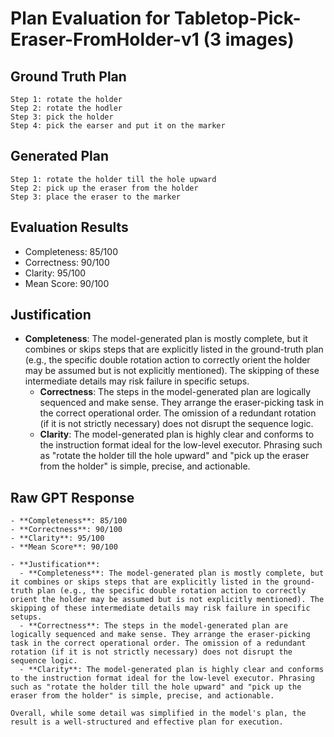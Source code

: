 # Plan Evaluation for Tabletop-Pick-Eraser-FromHolder-v1 (3 images)

## Ground Truth Plan
```
Step 1: rotate the holder
Step 2: rotate the hodler
Step 3: pick the holder
Step 4: pick the earser and put it on the marker
```

## Generated Plan
```
Step 1: rotate the holder till the hole upward
Step 2: pick up the eraser from the holder
Step 3: place the eraser to the marker
```

## Evaluation Results
- Completeness: 85/100
- Correctness: 90/100
- Clarity: 95/100
- Mean Score: 90/100

## Justification
- **Completeness**: The model-generated plan is mostly complete, but it combines or skips steps that are explicitly listed in the ground-truth plan (e.g., the specific double rotation action to correctly orient the holder may be assumed but is not explicitly mentioned). The skipping of these intermediate details may risk failure in specific setups.  
  - **Correctness**: The steps in the model-generated plan are logically sequenced and make sense. They arrange the eraser-picking task in the correct operational order. The omission of a redundant rotation (if it is not strictly necessary) does not disrupt the sequence logic.  
  - **Clarity**: The model-generated plan is highly clear and conforms to the instruction format ideal for the low-level executor. Phrasing such as "rotate the holder till the hole upward" and "pick up the eraser from the holder" is simple, precise, and actionable.

## Raw GPT Response
```
- **Completeness**: 85/100  
- **Correctness**: 90/100  
- **Clarity**: 95/100  
- **Mean Score**: 90/100  

- **Justification**:  
  - **Completeness**: The model-generated plan is mostly complete, but it combines or skips steps that are explicitly listed in the ground-truth plan (e.g., the specific double rotation action to correctly orient the holder may be assumed but is not explicitly mentioned). The skipping of these intermediate details may risk failure in specific setups.  
  - **Correctness**: The steps in the model-generated plan are logically sequenced and make sense. They arrange the eraser-picking task in the correct operational order. The omission of a redundant rotation (if it is not strictly necessary) does not disrupt the sequence logic.  
  - **Clarity**: The model-generated plan is highly clear and conforms to the instruction format ideal for the low-level executor. Phrasing such as "rotate the holder till the hole upward" and "pick up the eraser from the holder" is simple, precise, and actionable.  

Overall, while some detail was simplified in the model's plan, the result is a well-structured and effective plan for execution.
```
